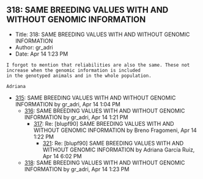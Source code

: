 ## 318: SAME BREEDING VALUES WITH AND WITHOUT GENOMIC INFORMATION

- Title: 318: SAME BREEDING VALUES WITH AND WITHOUT GENOMIC INFORMATION
- Author: gr_adri
- Date: Apr 14 1:23 PM
```
I forgot to mention that reliabilities are also the same. These not increase when the genomic information is included
in the genotyped animals and in the whole population.

Adriana
```

- [315](0315.md): SAME BREEDING VALUES WITH AND WITHOUT GENOMIC INFORMATION by gr_adri, Apr 14 1:04 PM
    - [316](0316.md): SAME BREEDING VALUES WITH AND WITHOUT GENOMIC INFORMATION by gr_adri, Apr 14 1:21 PM
        - [317](0317.md): Re: [blupf90] SAME BREEDING VALUES WITH AND WITHOUT GENOMIC INFORMATION by Breno Fragomeni, Apr 14 1:22 PM
            - [321](0321.md): Re: [blupf90] SAME BREEDING VALUES WITH AND WITHOUT GENOMIC INFORMATION by Adriana García Ruiz, Apr 14 6:02 PM
    - [318](0318.md): SAME BREEDING VALUES WITH AND WITHOUT GENOMIC INFORMATION by gr_adri, Apr 14 1:23 PM
